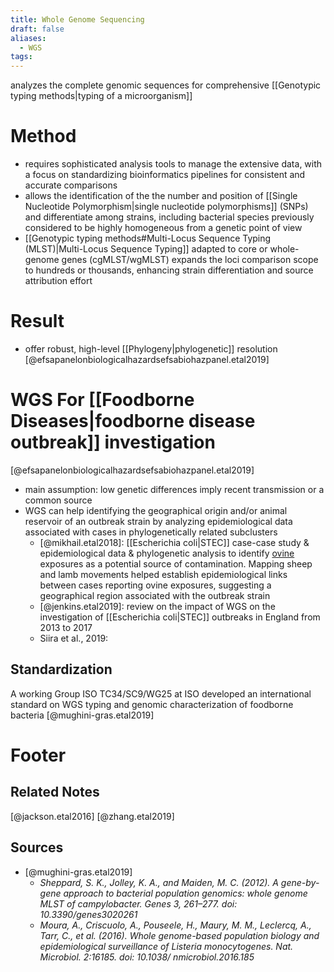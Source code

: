 ```yaml
---
title: Whole Genome Sequencing
draft: false
aliases:
  - WGS
tags:
---
```

analyzes the complete genomic sequences for comprehensive [[Genotypic typing methods|typing of a microorganism]]

# Method
- requires sophisticated analysis tools to manage the extensive data, with a focus on standardizing bioinformatics pipelines for consistent and accurate comparisons
- allows the identification of the the number and position of [[Single Nucleotide Polymorphism|single nucleotide polymorphisms]] (SNPs) and differentiate among strains, including bacterial species previously considered to be highly homogeneous from a genetic point of view
- [[Genotypic typing methods#Multi-Locus Sequence Typing (MLST)|Multi-Locus Sequence Typing]] adapted to core or whole-genome genes (cgMLST/wgMLST) expands the loci comparison scope to hundreds or thousands, enhancing strain differentiation and source attribution effort

# Result
- offer robust, high-level [[Phylogeny|phylogenetic]] resolution [@efsapanelonbiologicalhazardsefsabiohazpanel.etal2019]


# WGS For [[Foodborne Diseases|foodborne disease outbreak]] investigation
[@efsapanelonbiologicalhazardsefsabiohazpanel.etal2019]
- main assumption: low genetic differences imply recent transmission or a common source
- WGS can help identifying the geographical origin and/or animal reservoir of an outbreak strain by analyzing epidemiological data associated with cases in phylogenetically related subclusters
	- [@mikhail.etal2018]: [[Escherichia coli|STEC]]
	  case-case study & epidemiological data & phylogenetic analysis to identify <u>ovine</u> exposures as a potential source of contamination. Mapping sheep and lamb movements helped establish epidemiological links between cases reporting ovine exposures, suggesting a geographical region associated with the outbreak strain
	- [@jenkins.etal2019]: review on the impact of WGS on the investigation of [[Escherichia coli|STEC]] outbreaks in England from 2013 to 2017
	- Siira et al., 2019: 

## Standardization
A working Group ISO TC34/SC9/WG25 at ISO developed an international standard on WGS typing and genomic characterization of foodborne bacteria [@mughini-gras.etal2019]

# Footer
## Related Notes
[@jackson.etal2016]
[@zhang.etal2019]

## Sources
-  [@mughini-gras.etal2019]
	- *Sheppard, S. K., Jolley, K. A., and Maiden, M. C. (2012). A gene-by-gene approach to bacterial population genomics: whole genome MLST of campylobacter. Genes 3, 261–277. doi: 10.3390/genes3020261*
	- *Moura, A., Criscuolo, A., Pouseele, H., Maury, M. M., Leclercq, A., Tarr, C., et al. (2016). Whole genome-based population biology and epidemiological surveillance of Listeria monocytogenes. Nat. Microbiol. 2:16185. doi: 10.1038/ nmicrobiol.2016.185*